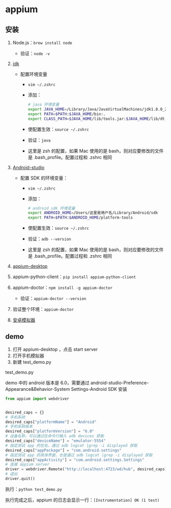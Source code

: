 # appium

## 安装

1. Node.js：`brew install node`

   - 验证：`node -v`

2. [jdk](https://www.oracle.com/java/technologies/javase/javase-jdk8-downloads.html)

   - 配置环境变量

     - `vim ~/.zshrc`

     - 添加：

       ```zsh
       # java 环境变量
       export JAVA_HOME=/Library/Java/JavaVirtualMachines/jdk1.8.0_281.jdk/Contents/Home
       export PATH=$PATH:$JAVA_HOME/bin:.
       export CLASS_PATH=$JAVA_HOME/lib/tools.jar:$JAVA_HOME/lib/dt.jar:.
       ```

     - 使配置生效：`source ~/.zshrc`

     - 验证：`java` 

     - 这里是 zsh 的配置，如果 Mac 使用的是 bash，则对应要修改的文件是 .bash_profile。配置过程和 .zshrc 相同

3. [Android-studio](https://developer.android.com/studio)

   - 配置 SDK 的环境变量：

     - `vim ~/.zshrc`

     - 添加：

       ```zsh
       # android sdk 环境变量
       export ANDROID_HOME=/Users/这里是用户名/Library/Android/sdk
       export PATH=$PATH:$ANDROID_HOME/platform-tools
       ```
     
     - 使配置生效：`source ~/.zshrc`
     
     - 验证：`adb --version`
     
     - 这里是 zsh 的配置，如果 Mac 使用的是 bash，则对应要修改的文件是 .bash_profile。配置过程和 .zshrc 相同


4. [appium-desktop](https://github.com/appium/appium-desktop/releases/tag/v1.20.2)
5. appium-python-client：`pip install appium-python-client`
6. appium-doctor：`npm install -g appium-doctor`
   - 验证：`appium-doctor --version`
7. 验证整个环境：`appium-doctor` 
8. [安卓模拟器](http://mumu.163.com/mac/index.html)



## demo

1. 打开 appium-desktop ，点击 start server
2. 打开手机模拟器
3. 新建 test_demo.py

test_demo.py

demo 中的 android 版本是 6.0，需要通过 android-studio-Preference-Appearance&Behavior-System Settings-Android SDK 安装

```python
from appium import webdriver


desired_caps = {}
# 手机系统
desired_caps["platformName"] = "Android"
# 手机系统版本
desired_caps["platformVersion"] = "6.0"
# 设备名称，可以通过在命令行输入 adb devices 获取
desired_caps["deviceName"] = "emulator-5554"
# 指定测试 app 的包名，通过 adb logcat |grep -i displayed 获取
desired_caps["appPackage"] = "com.android.settings"
# 指定测试 app 的具体界面，也是通过 adb logcat |grep -i displayed 获取
desired_caps["appActivity"] = "com.android.settings.Settings"
# 连接 appium server
driver = webdriver.Remote("http://localhost:4723/wd/hub", desired_caps)
# 退出
driver.quit()
```

执行：`python test_demo.py`

执行完成之后，appium 的日志会显示一行：`[Instrumentation] OK (1 test)`



